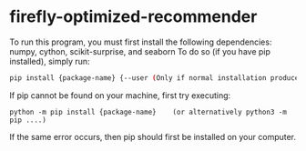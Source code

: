 # firefly-optimized-recommender

To run this program, you must first install the following dependencies: numpy, cython, scikit-surprise, and seaborn
To do so (if you have pip installed), simply run:
```sh
pip install {package-name} {--user (Only if normal installation produces an error)}
```

If pip cannot be found on your machine, first try executing:
```shell
python -m pip install {package-name}    (or alternatively python3 -m pip ....)
```
    
If the same error occurs, then pip should first be installed on your computer.
